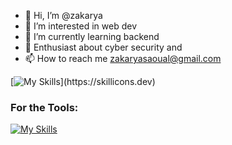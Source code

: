  
- 👋 Hi, I’m @zakarya
- 👀 I’m interested in web dev
- 🌱 I’m currently learning backend
- 💞️ Enthusiast about cyber security and
- 📫 How to reach me zakaryasaoual@gmail.com

[![My Skills](https://skillicons.dev/icons?i=js,html,css,tailwindcss,react,c,figma,express,)](https://skillicons.dev)

<h3>For the Tools: </h3>

[![My Skills](https://skillicons.dev/icons?i=vscode,vite,node,lunix,github,git)](https://skillicons.dev)
